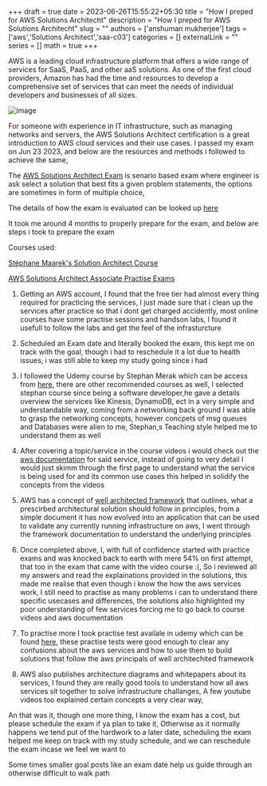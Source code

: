+++ 
draft = true
date = 2023-06-26T15:55:22+05:30
title = "How I preped for AWS Solutions Architecht"
description = "How I preped for AWS Solutions Architecht"
slug = ""
authors = ['anshuman mukherjee']
tags = ['aws','Solutions Architect','saa-c03']
categories = []
externalLink = ""
series = []
math = true
+++

AWS is a leading cloud infrastructure platform that offers a wide range of services for SaaS, PaaS, and other aaS solutions. As one of the first cloud providers, Amazon has had the time and resources to develop a comprehensive set of services that can meet the needs of individual developers and businesses of all sizes.

![image](/images/aws.png)

For someone with experience in IT infrastructure, such as managing networks and servers, the AWS Solutions Architect certification is a great introduction to AWS cloud services and their use cases. I passed my exam on Jun 23 2023, and below are the resources and methods i followed to achieve the same, 

The [AWS Solutions Architect Exam](https://aws.amazon.com/certification/certified-solutions-architect-associate/) is senario based exam where engineer is ask select a solution that best fits a given problem statements, the options are sometimes in form of multiple choice,

The details of how the exam is evaluated can be looked up [here](https://aws.amazon.com/certification/policies/after-testing/)

It took me around 4 months to properly prepare for the exam, and below are steps i took to prepare the exam 

Courses used:

 [Stéphane Maarek's Solution Architect Course](https://www.udemy.com/share/106WtA3@HxoUAqPPlIew_W5F6YFFtBv2QZC0SP00lkRZR6FmAXz_wygBQeWDBvBI7kJrD5o=/)

 [AWS Solutions Architect Associate Practise Exams](https://www.udemy.com/share/102Yz63@33KT6ou0uF8HC9emiKZnFsI0a0AuJ-wCzP8kV3fPK-kOwtSUofGal33oTfvK3s0=/)

1) Getting  an AWS account, I found that the free tier had almost every thing required for practicing the services, I just made sure that i  clean up the services after practice so that i dont get charged accidently, most online courses have some practise sessions and handson labs, I found it usefull to follow the labs and get the feel of the infrasturcture  

2) Scheduled an Exam date and literally booked the exam, this kept me on track with the goal, though i had to reschedule it a lot due to health issues, i was still able to keep my study going since i had  

3) I followed the Udemy course by Stephan Merak which can be access from [here](https://www.udemy.com/share/106WtA3@HxoUAqPPlIew_W5F6YFFtBv2QZC0SP00lkRZR6FmAXz_wygBQeWDBvBI7kJrD5o=/), there are other recommended courses as well, I selected stephan course since being a software developer,he gave a details overview the services like Kinesis, DynamoDB, ect in a very simple and understandable way, coming from a networking back ground I was able to grasp the networking concepts, however concpets of msg queues and Databases were alien to me, Stephan,s Teaching style helped me to understand them as well 

4) After covering a topic/service in the course videos i would check out the [aws documentation](https://docs.aws.amazon.com/) for said service, instead of going to very detail I would just skimm through the first page to understand what the service is being used for and its common use cases this helped in solidify the concepts from the videos 

5) AWS has a concept of [well architected framework](https://docs.aws.amazon.com/wellarchitected/latest/framework/welcome.html) that outlines, what a prescirbed architectural solution should follow in principles, from a simple document it has now evolved into an application that can be used to validate any currently running infrastructure on aws, I went through the framework documentation to understand the underlying principles 

6) Once completed above, I, with full of confidence started with practice exams and was knocked back to earth with mere 54% on first attempt, that too in the exam that came with the video course :(, So i reviewed all my answers and read the explainations provided in the solutions, this made me realise that even though i know the how the aws services work, I still need to practise as many problems i can to understand there specific usecases and differences, the solutions also highlighted my poor understanding of few services forcing me to go back to course videos and aws documentation 

7) To practise more I took practise test availale in udemy which can be found [here](https://www.udemy.com/share/102Yz63@33KT6ou0uF8HC9emiKZnFsI0a0AuJ-wCzP8kV3fPK-kOwtSUofGal33oTfvK3s0=/), these practise tests were good enough to clear any confusions about the aws services and how to use them to build solutions that follow the aws principals of well architechited framework

8) AWS also publishes architecture diagrams and whitepapers about its services, I found they are really good tools to understand how all aws services sit together to solve infrastructure challanges, A few youtube videos too explained certain concepts a very clear way, 

An that was it, though one more thing, I know the exam has a cost, but please schedule the exam if ya plan to take it, Otherwise as it normally happens we tend put of the hardwork to a later date, scheduling the exam helped me keep on track with my study schedule, and we can reschedule the exam incase we feel we want to

Some times smaller goal posts like an exam date help us guide through an otherwise difficult to walk path 
